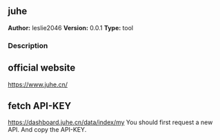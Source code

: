 ## juhe

**Author:** leslie2046
**Version:** 0.0.1
**Type:** tool

### Description
## official website
https://www.juhe.cn/
## fetch API-KEY
https://dashboard.juhe.cn/data/index/my
You should first request a new API.
And copy the API-KEY.


